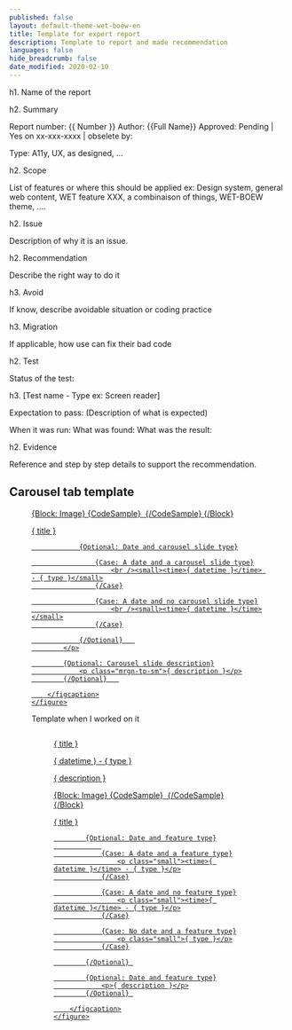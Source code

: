 ```yaml
---
published: false
layout: default-theme-wet-boew-en
title: Template for expert report
description: Template to report and made recommendation
languages: false
hide_breadcrumb: false
date_modified: 2020-02-10
---
```



h1. Name of the report

h2. Summary

Report number: {{ Number }} 
Author: {{Full Name}}
Approved: Pending | Yes on xx-xxx-xxxx | obselete by:

Type: A11y, UX, as designed, ...

h2. Scope

List of features or where this should be applied
ex: Design system, general web content, WET feature XXX, a combinaison of things, WET-BOEW theme, ....

h2. Issue

Description of why it is an issue. 


h2. Recommendation

Describe the right way to do it

h3. Avoid

If know, describe avoidable situation or coding practice

h3. Migration

If applicable, how use can fix their bad code


h2. Test

Status of the test: 

h3. [Test name - Type ex: Screen reader]

Expectation to pass: (Description of what is expected)

When it was run:
What was found:
What was the result:



h2. Evidence

Reference and step by step details to support the recommendation.



## Carousel tab template

<a href=@link>
	<figure>
		{Block: Image}
			{CodeSample}
				<img src="" alt="" />
			{/CodeSample}
		{/Block}
		<figcaption>
			<p>
				{ title }

				{Optional: Date and carousel slide type}

					{Case: A date and a carousel slide type}
						<br /><small><time>{ datetime }</time> - { type }</small>
					{/Case}

					{Case: A date and no carousel slide type}
						<br /><small><time>{ datetime }</time></small>
					{/Case}

				{/Optional}   
			</p>

			{Optional: Carousel slide description}
				<p class="mrgn-tp-sm">{ description }</p>
			{/Optional}   

		</figcaption>
	</figure>
</a>




Template when I worked on it

<a href="#">
	<figure>
		<img src="" alt="" />
		<figcaption>
			<p>{ title }</p>
			<p class="small"><time>{ datetime }</time> - { type }</p>
			<p>{ description }</p>
		</figcaption>
	</figure>
</a>




<a href="#">
	<figure>
		{Block: Image}
			{CodeSample}
				<img src="" alt="" />
			{/CodeSample}
		{/Block}
		<figcaption>
			<p>{ title }</p>

			{Optional: Date and feature type}
				
				{Case: A date and a feature type}
					<p class="small"><time>{ datetime }</time> - { type }</p>
				{/Case}

				{Case: A date and no feature type}
					<p class="small"><time>{ datetime }</time> - { type }</p>
				{/Case}

				{Case: No date and a feature type}
					<p class="small">{ type }</p>
				{/Case}

			{/Optional}	

			{Optional: Date and feature type}
				<p>{ description }</p>
			{/Optional}	

		</figcaption>
	</figure>
</a>